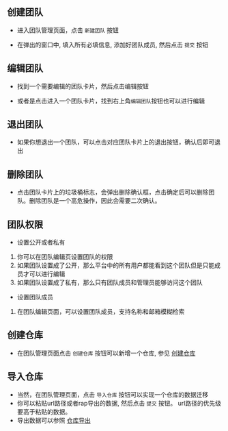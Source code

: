 ## 创建团队

- 进入团队管理页面，点击 `新建团队` 按钮

<code src="./component/create_button_zh.tsx" inline=true></code>

- 在弹出的窗口中, 填入所有必填信息, 添加好团队成员, 然后点击 `提交` 按钮

<code src="./component/create_popup_zh.tsx" inline=true></code>
## 编辑团队
- 找到一个需要编辑的团队卡片，然后点击编辑按钮

<code src="./component/edit1_zh.tsx" inline=true></code>

- 或者是点击进入一个团队卡片，找到右上角`编辑团队`按钮也可以进行编辑

<code src="./component/edit2_zh.tsx" inline=true></code>
## 退出团队
- 如果你想退出一个团队，可以点击对应团队卡片上的退出按钮，确认后即可退出

<code src="./component/exit_zh.tsx" inline=true></code>
## 删除团队
- 点击团队卡片上的垃圾桶标志，会弹出删除确认框，点击确定后可以删除团队。删除团队是一个高危操作，因此会需要二次确认。

<code src="./component/delete_zh.tsx" inline=true></code>
## 团队权限

- 设置公开或者私有
1. 你可以在团队编辑页设置团队的权限
2. 如果团队设置成了公开，那么平台中的所有用户都能看到这个团队但是只能成员才可以进行编辑
3. 如果团队设置成了私有，那么只有团队成员和管理员能够访问这个团队

<code src="./component/public_zh.tsx" inline=true></code>

- 设置团队成员
1. 在团队编辑页面，可以设置团队成员，支持名称和邮箱模糊检索
<code src="./component/search_members_zh.tsx" inline=true></code>
## 创建仓库

- 在团队管理页面点击 `创建仓库` 按钮可以新增一个仓库, 参见 [创建仓库](https://infra-fe.github.io/rap-client/zh-CN/guide/project/repository#%E5%88%9B%E5%BB%BA%E4%BB%93%E5%BA%93)

## 导入仓库

- 当然，在团队管理页面，点击 `导入仓库` 按钮可以实现一个仓库的数据迁移
- 你可以粘贴url路径或者rap导出的数据, 然后点击 `提交` 按钮。 url路径的优先级要高于粘贴的数据。
- 导出数据可以参照 [仓库导出](https://infra-fe.github.io/rap-client/zh-CN/guide/export#%E4%BB%93%E5%BA%93%E5%AF%BC%E5%87%BA)

<code src="./component/import_zh.tsx" inline=true></code>

